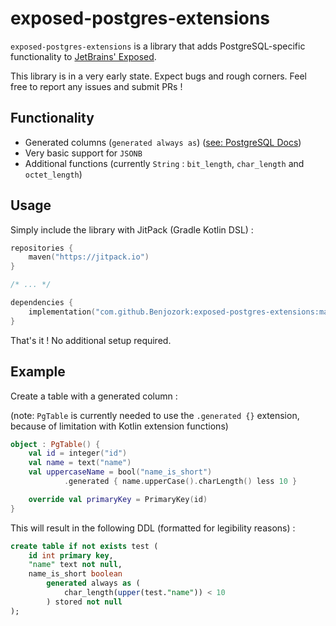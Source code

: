 # exposed-postgres-extensions

`exposed-postgres-extensions` is a library that adds PostgreSQL-specific functionality to [JetBrains' Exposed](https://github.com/JetBrains/Exposed).

This library is in a very early state. Expect bugs and rough corners. Feel free to report any issues and submit PRs !

## Functionality

- Generated columns (`generated always as`) ([see: PostgreSQL Docs](https://www.postgresql.org/docs/current/ddl-generated-columns.html))
- Very basic support for `JSONB`
- Additional functions (currently `String` : `bit_length`, `char_length` and `octet_length`)

## Usage

Simply include the library with JitPack (Gradle Kotlin DSL) :

```kotlin
repositories {
    maven("https://jitpack.io")
}

/* ... */

dependencies {
    implementation("com.github.Benjozork:exposed-postgres-extensions:master-SNAPSHOT")
}

```

That's it ! No additional setup required.

## Example

Create a table with a generated column :

(note: `PgTable` is currently needed to use the `.generated {}` extension, because of limitation with Kotlin extension functions)

```kotlin
object : PgTable() {
    val id = integer("id")
    val name = text("name")
    val uppercaseName = bool("name_is_short")
            .generated { name.upperCase().charLength() less 10 }

    override val primaryKey = PrimaryKey(id)
}
```

This will result in the following DDL (formatted for legibility reasons) :

```sql
create table if not exists test (
    id int primary key,
    "name" text not null,
    name_is_short boolean
        generated always as (
            char_length(upper(test."name")) < 10
        ) stored not null
);
```

